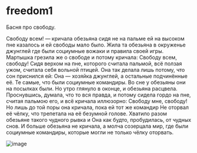 # freedom1

Басня про свободу.

Свободу всем! — кричала обезьяна сидя не на пальме ей на высоком пне казалось и ей свободы мало было. Жила та обезьяна в окруженье джунглей где были социумные вожаки и правила своей игры. Мартышка грезила же о свободе и потому кричала: Свободу всем, свободу! Сидя верхом на пне, которого считала пальмой, всё ползая ужом, считала себя вольной птицей. Она так делала лишь потому, что сон приснился ей: Она — хозяйка джунглей, а остальные подчинённые её. Те самые, что были социумные командиры. Во сне у обезьяны они на посылках были. Но утро глянуло в оконце, и обезьяна расцвела. Проснувшись, думала, что то вся правда, и потому сидела гордо на пне, считая пальмою его, и всё кричала иллюзорно: Свободу мне, свободу! Но лишь до той поры она кричала, пока ей тот же командир Не оторвал её чёлку, что трепетала на её безумной голове. Хватило разом обезьяне такого чудного рывка и Она как будто, пробудилась, от чудных снов. И больше обезьяна не кричала, а молча созерцала мир, где были социумные командиры, которые могли не только чёлку оторвать.

![image](https://github.com/user-attachments/assets/6a624916-3385-4753-a447-0c1652942501)
